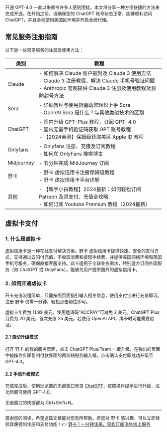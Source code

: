开通 GPT-4.0 一直以来都令许多人感到困扰。本文将分享一种方便快捷的方法来完成开通。在开始之前，请确保您的 ChatGPT 账号状态正常，能够顺利访问 ChatGPT，并且全程使用美国区环境并开启全局代理。

## 常见服务注册指南

以下是一些常见服务的注册及使用方法：

| 类别      | 教程                                                               |
|-----------|-------------------------------------------------------------------|
| Claude    | - 如何解决 Claude 账户被封及 Claude 3 使用方法<br>- Claude 3 注册教程，解决 Claude 手机号验证问题<br>- Anthropic 官网提供 Claude 3 注册及使用教程及预防封号方法 |
| Sora      | - 详细教程与使用指南助您轻松上手 Sora<br>- OpenAI Sora 是什么？与其他类似技术的区别 |
| ChatGPT   | - 国内升级 GPT-Plus 教程，订阅 GPT-4.0<br>- 国内无需手机验证码获取 GPT 账号教程<br>- 【2024亲测】保姆级获取美区 Apple ID 教程 |
| Onlyfans  | - Onlyfans 注册、充值及订阅教程<br>- 如何在 OnlyFans 搜索博主 |
| Midjourney| - 五分钟完成 MidJourney 订阅                                        |
| 野卡  | - 野卡 虚拟信用卡注册保姆级教程<br>- 野卡 虚拟信用卡平台详解 |
| 其他      | - 【新手小白教程】2024最新：如何轻松订阅 Patreon 及其支付、充值全攻略<br>- 如何订阅 Youtube Premium 教程（2024最新） |

## 虚拟卡支付

### 1. 什么是虚拟卡

虚拟信用卡是一种在线支付解决方案。野卡 虚拟信用卡提供快速、安全的支付方式，支持通过云闪付充值，不收取消费和提现手续费，并提供美国网络环境和英国手机号服务，确保直接客服支持。此卡适用于全球业务需求，特别适合订阅外国服务（如 ChatGPT 或 OnlyFans），能够为用户提供国外的虚拟信用卡。

### 2. 如何开通虚拟卡

开卡充值流程简单，只需按照页面指引输入相关信息，使用支付宝进行充值即可。注册 野卡 仅需一分钟，轻松点击前往即可。

虚拟卡年费为 11.99 美元，使用邀请码“ACCPAY”可减免 2 美元。ChatGPT Plus 月费为 20 美元，首次充值 25 美元。若使用 OpenAI API，绑卡时可能需要验证。

#### 2.1 自动升级模式

打开 野卡 的我的服务页面，点击 ChatGPT Plus/Team 一键升级，在弹出的页面中按操作步骤复制付款界面的网址粘贴到输入框，点击确认支付即成功升级至 GPT-4.0。

#### 2.2 手动升级模式

充值完成后，使用浏览器的无痕窗口登录 [ChatGPT](https://chat.openai.com)，按照操作提示进行升级，成功后即可使用 GPT-4.0。

无痕窗口的快捷键为 Ctrl+Shift+N。

---

感谢您的阅读，希望这篇文章能对您有所帮助。若您对 野卡 感兴趣，可以立即体验其便捷的注册和支付功能！👉 [野卡 | 一分钟注册，轻松订阅海外线上服务](https://bit.ly/bewildcard)